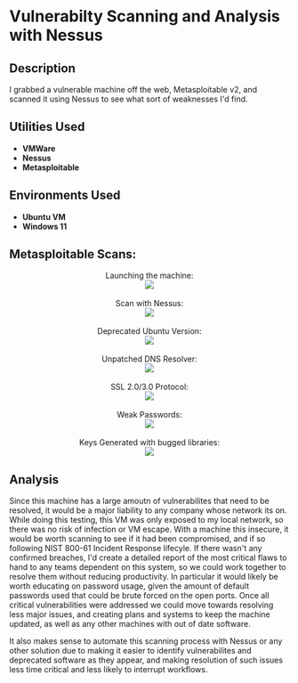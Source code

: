 <h1>Vulnerabilty Scanning and Analysis with Nessus</h1>

<h2>Description</h2>
I grabbed a vulnerable machine off the web, Metasploitable v2, and scanned it using Nessus to see what sort of weaknesses I'd find.
<br />


<h2>Utilities Used</h2>

- <b>VMWare</b> 
- <b>Nessus</b>
- <b>Metasploitable</b>

<h2>Environments Used </h2>

- <b>Ubuntu VM</b>
- <b>Windows 11</b>

<h2>Metasploitable Scans:</h2>

<p align="center">
Launching the machine: <br/>
<img src="https://i.imgur.com/oW8aM4U.png"/>
<br />
<br />
Scan with Nessus:  <br/>
<img src="https://i.imgur.com/jaSk8Gs.png"/>
<br />
<br />
Deprecated Ubuntu Version: <br/>
<img src="https://i.imgur.com/oDoaQ8a.png"/>
<br />
<br />
Unpatched DNS Resolver:  <br/>
<img src="https://i.imgur.com/179fnaq.png"/>
<br />
<br />
SSL 2.0/3.0 Protocol:  <br/>
<img src="https://i.imgur.com/bdiqy44.png"/>
<br />
<br />
Weak Passwords:  <br/>
<img src="https://i.imgur.com/VymRJik.png"/>
<br />
<br />
Keys Generated with bugged libraries:  <br/>
<img src="https://i.imgur.com/1xQcMdL.png"/>
</p>

<h2>Analysis</h2>
Since this machine has a large amoutn of vulnerabilites that need to be resolved, it would be a major liability to any company whose network its on. While doing this testing, this VM was only exposed to my local network, so there was no risk of infection or VM escape. 
With a machine this insecure, it would be worth scanning to see if it had been compromised, and if so following NIST 800-61 Incident Response lifecyle. If there wasn't any confirmed breaches, I'd create a detailed report of the most critical flaws to hand to any teams dependent on this system, so we could work together to resolve them without reducing productivity. In particular it would likely be worth educating on password usage, given the amount of default passwords used that could be brute forced on the open ports. Once all critical vulnerabilities were addressed we could move towards resolving less major issues, and creating plans and systems to keep the machine updated, as well as any other machines with out of date software.

It also makes sense to automate this scanning process with Nessus or any other solution due to making it easier to identify vulnerabilites and deprecated software as they appear, and making resolution of such issues less time critical and less likely to interrupt workflows.

